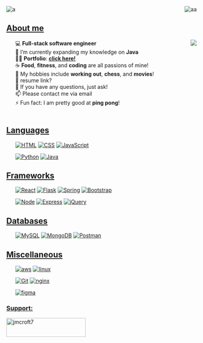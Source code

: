 
<p> 
  <img src="https://komarev.com/ghpvc/?username=a&label=Profile%20views&color=499b4a&style=flat" alt="a" />
  <a href="https://twitter.com/jmcroft7" target="blank"><img align="right" src="https://img.shields.io/twitter/follow/jmcroft7?logo=twitter&style=for-the-badge" alt="aa" /></a>
</p>

<h2><u><b>About me</b></u> </h2>
<ul>
  <img align="right" src="https://github-readme-stats.vercel.app/api/top-langs/?username=jmcroft7&hide=html&theme=dracula&layout=default"/>
  
 💻 **Full-stack software engineer**
  <br>
🌱 I’m currently expanding my knowledge on **Java**
  <br>
👨‍💻 **Portfolio**:  <a href="https://jmcroft7.github.io/portfolio/" target="blank">**click here!**</a>
  <br>
☕ **Food**, **fitness**, and **coding** are all passions of mine!
  <br>
🏓 My hobbies include **working out**, **chess**, and **movies**!
  <br>
📄 resume link?
  <br>
💬 If you have any questions, just ask!
  <br>
📫 Please contact me via email
  <br>
⚡ Fun fact: I am pretty good at **ping pong**!
  <br>
  <br>
  
</ul>

<h2 align="left"><u><b>Languages</b></u></h2>
<ul>

[![HTML](https://img.shields.io/badge/-HTML5-F06529?style=plastic-square&logo=html5&logoColor=ffffff)](https://www.github.com/jmcroft7)
[![CSS](https://img.shields.io/badge/-CSS-2965f1?style=plastic-square&logo=css3&logoColor=ffffff)](https://www.github.com/jmcroft7)
[![JavaScript](https://img.shields.io/badge/-JavaScript-f0db4f?style=plastic-square&logo=javascript&logoColor=000000)](https://www.github.com/jmcroft7)

[![Python](https://img.shields.io/badge/-Python-3776AB?style=plastic-square&logo=python&logoColor=ffffff)](https://www.github.com/jmcroft7)
[![Java](https://img.shields.io/badge/-Java-339999?style=plastic-square&logo=java&logoColor=ffffff)](https://www.github.com/jmcroft7)

</ul>

<h2 align="left"><u><b>Frameworks</b></u> </h2>
<ul>

[![React](https://img.shields.io/badge/-React-57b2cc?style=plastic-square&logo=react&logoColor=ffffff)](https://reactjs.org/)
[![Flask](https://img.shields.io/badge/-Flask-111222?style=plastic-square&logo=Flask&logoColor=ffffff)](https://flask.palletsprojects.com/)
[![Spring](https://img.shields.io/badge/-Spring-3C3A3A?style=plastic-square&logo=spring&logoColor=ffffff)](https://spring.io/tools)
[![Bootstrap](https://img.shields.io/badge/-Bootstrap-7410f0?style=plastic-square&logo=bootstrap&logoColor=ffffff)](https://getbootstrap.com/)

[![Node](https://img.shields.io/badge/-Node.js-68a063?style=plastic-square&logo=nodedotjs&logoColor=ffffff)](https://nodejs.org/en/)
[![Express](https://img.shields.io/badge/-Express.js-303030?style=plastic-square&logo=express&logoColor=ffffff)](https://expressjs.com/)
[![jQuery](https://img.shields.io/badge/-jQuery-0769ad?style=plastic-square&logo=jquery&logoColor=ffffff)](https://jquery.com/)

</ul>

<h2 align="left"><u><b>Databases</b></u> </h2>
<ul>

[![MySQL](https://img.shields.io/badge/-MySQL-4479A1?style=plastic-square&logo=MySQL&logoColor=ffffff)](https://www.mysql.com/)
[![MongoDB](https://img.shields.io/badge/-MongoDB-47A248?style=plastic-square&logo=MongoDB&logoColor=ffffff)](https://www.mongodb.com/)
[![Postman](https://img.shields.io/badge/-Postman-F06529?style=plastic-square&logo=postman&logoColor=ffffff)](https://www.postman.com/)

</ul>

<h2 align="left"><u><b>Miscellaneous</b></u> </h2>
<ul>

[![aws](https://img.shields.io/badge/-AWS-3776AB?style=plastic-square&logo=amazonaws&logoColor=ffffff)](https://aws.amazon.com/)
[![linux](https://img.shields.io/badge/-Linux-dd4814?style=plastic-square&logo=linux&logoColor=ffffff)](https://ubuntu.com/)
  
[![Git](https://img.shields.io/badge/-Git-%23F05032?style=plastic-square&logo=git&logoColor=%23ffffff)](https://git-scm.com/)
[![nginx](https://img.shields.io/badge/-Nginx-47A248?style=plastic-square&logo=nginx&logoColor=ffffff)](https://www.nginx.com/)
  
[![figma](https://img.shields.io/badge/-Figma-9d56f7?style=plastic-square&logo=figma&logoColor=ffffff)](https://www.nginx.com/)

</ul>

<h3><u><b>Support:</b></u></h3>
  
<p><a href="https://www.buymeacoffee.com/jmcroft7"> <img src="https://cdn.buymeacoffee.com/buttons/v2/default-yellow.png" height="50" width="210" alt="jmcroft7" /></a></p>

